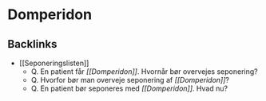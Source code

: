# Domperidon

## Backlinks
* [[Seponeringslisten]]
	* Q. En patient får *[[Domperidon]]*. Hvornår bør overvejes seponering? 
	* Q. Hvorfor bør man overveje seponering af *[[Domperidon]]*? 
	* Q. En patient bør seponeres med *[[Domperidon]]*. Hvad nu?

<!-- {BearID:A82A305A-7B4A-4B28-A678-2BB264149F78-17080-000036BD657F1798} -->
